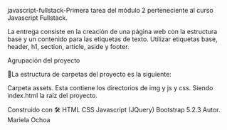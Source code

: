 javascript-fullstack-Primera tarea del módulo 2 perteneciente al curso Javascript Fullstack.

La entrega consiste en la creación de una página web con la estructura base y un contenido para
las etiquetas de texto. Utilizar etiquetas base, header, h1, section, article, aside y footer.


Agrupación del proyecto

🚀La estructura de carpetas del proyecto es la siguiente:

Carpeta assets. Esta contiene los directorios de img y js y css. Siendo index.html la raíz del proyecto.

Construido con 🛠 HTML CSS Javascript (JQuery) Bootstrap 5.2.3 Autor. Mariela Ochoa